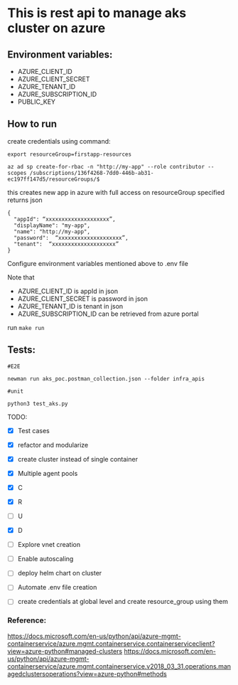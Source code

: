 # This is rest api to manage aks cluster on azure

## Environment variables:

- AZURE_CLIENT_ID
- AZURE_CLIENT_SECRET
- AZURE_TENANT_ID
- AZURE_SUBSCRIPTION_ID
- PUBLIC_KEY

## How to run

create credentials using command:

```
export resourceGroup=firstapp-resources

az ad sp create-for-rbac -n "http://my-app" --role contributor --scopes /subscriptions/136f4268-7dd0-446b-ab31-ec197ff147d5/resourceGroups/$
```
this creates new app in azure with full access on resourceGroup specified returns json
```
{
  "appId": “xxxxxxxxxxxxxxxxxxxx”,
  "displayName": "my-app",
  "name": "http://my-app",
  "password":  “xxxxxxxxxxxxxxxxxxxx”,
  "tenant":  “xxxxxxxxxxxxxxxxxxxx”
}
```
Configure environment variables mentioned above to .env file

Note that
- AZURE_CLIENT_ID is appId in json
- AZURE_CLIENT_SECRET is password in json
- AZURE_TENANT_ID is tenant in json
- AZURE_SUBSCRIPTION_ID can be retrieved from azure portal 

run 
`make run`


## Tests:
```
#E2E

newman run aks_poc.postman_collection.json --folder infra_apis

#unit

python3 test_aks.py
```

TODO:

- [x] Test cases
- [x] refactor and modularize
- [x] create cluster instead of single container
- [x] Multiple agent pools
- [x] C
- [x] R
- [ ] U
- [x] D
- [ ] Explore vnet creation
- [ ] Enable autoscaling
- [ ] deploy helm chart on cluster
- [ ] Automate .env file creation
- [ ] create credentials at global level and create resource_group using them


### Reference:

https://docs.microsoft.com/en-us/python/api/azure-mgmt-containerservice/azure.mgmt.containerservice.containerserviceclient?view=azure-python#managed-clusters
https://docs.microsoft.com/en-us/python/api/azure-mgmt-containerservice/azure.mgmt.containerservice.v2018_03_31.operations.managedclustersoperations?view=azure-python#methods

